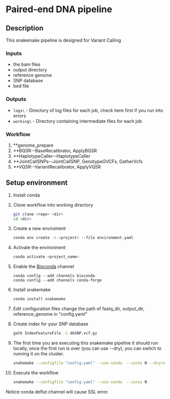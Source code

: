 # Paired-end DNA pipeline

## Description
This snakemake pipeline is designed for Variant Calling

### Inputs

* the bam files
* output directory
* reference genome
* SNP database
* bed file


### Outputs

*   `logs\` - Directory of log files for each job, check here first if you run into errors
*   `working\` - Directory containing intermediate files for each job

### Workflow

1.  **genome_prepare 
2.  **BQSR--BaseRecalibrator, ApplyBQSR
3.  **HaplotypeCaller--HaplotypeCaller
4.  **JointCallSNPs--JointCallSNP, GenotypeGVCFs, GatherVcfs
5.  **VQSR--VariantRecalibrator, ApplyVQSR



## Setup environment

1.  Install conda

2.  Clone workflow into working directory

    ```bash
    git clone <repo> <dir>
    cd <dir>
    ```
    
3.  Create a new enviroment

    ```bash
    conda env create -n <project> --file environment.yaml
    ```

3.  Activate the environment

    ```bash
    conda activate <project_name>
    ```

4.  Enable the [Bioconda](https://bioconda.github.io/#using-bioconda) channel

    ```
    conda config --add channels bioconda
    conda config --add channels conda-forge
    ```

5. Install snakemake

    ```bash
    conda install snakemake
    ```

6.  Edit configuration files
    change the path of fastq_dir, output_dir, reference_genome in "config.yaml"

7.  Create index for your SNP database

    ```bash
    gatk IndexFeatureFile -I dbSNP.vcf.gz
    ```

8.  The first time you are executing this snakemake pipeline it should run locally, once the first run is over (you can use --dry), you can switch to running it on the cluster.

    ```bash
    snakemake --configfile "config.yaml" --use-conda  --cores N --dryrun
    ```

9.  Execute the workflow

    ```bash
    snakemake --configfile "config.yaml" --use-conda  --cores N
    ```

Notice conda deflut channel will cause SSL error.


